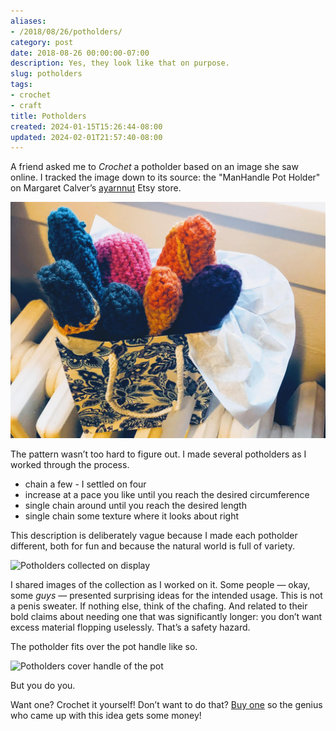 ```yaml
---
aliases:
- /2018/08/26/potholders/
category: post
date: 2018-08-26 00:00:00-07:00
description: Yes, they look like that on purpose.
slug: potholders
tags:
- crochet
- craft
title: Potholders
created: 2024-01-15T15:26:44-08:00
updated: 2024-02-01T21:57:40-08:00
---
```


A friend asked me to *Crochet* a potholder based on an image she saw online. I tracked the image down to its source: the "ManHandle Pot Holder" on Margaret Calver’s [ayarnnut](https://www.etsy.com/shop/ayarnnut) Etsy store.

![attachments/img/2018/cover-2018-08-26.jpg](../../../attachments/img/2018/cover-2018-08-26.jpg)

The pattern wasn’t too hard to figure out. I made several potholders as I worked through the process.

* chain a few - I settled on four
* increase at a pace you like until you reach the desired circumference
* single chain around until you reach the desired length
* single chain some texture where it looks about right

This description is deliberately vague because I made each potholder different, both for fun and because the natural world is full of variety.

![Potholders collected on display](attachments/img/2018/collected.jpg)

I shared images of the collection as I worked on it. Some people — okay, some *guys* — presented surprising ideas for the intended usage. This is not a penis sweater. If nothing else, think of the chafing. And related to their bold claims about needing one that was significantly longer: you don’t want excess material flopping uselessly. That’s a safety hazard.

The potholder fits over the pot handle like so.

![Potholders cover handle of the pot](attachments/img/2018/demonstrated.jpg "Demonstration of usage")

But you do you.

Want one? Crochet it yourself! Don’t want to do that? [Buy one](https://www.etsy.com/shop/ayarnnut) so the genius who came up with this idea gets some money!
